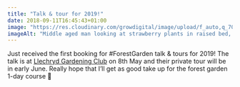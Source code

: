 ```yaml
---
title: "Talk & tour for 2019!"
date: 2018-09-11T16:45:43+01:00
image: "https://res.cloudinary.com/growdigital/image/upload/f_auto,q_70,w_736/v1544351708/tour-44568752342.jpg"
imageAlt: "Middle aged man looking at strawberry plants in raised bed, backing on foxgloves"
---
```


Just received the first booking for #ForestGarden talk & tours for 2019! The talk is at [Llechryd Gardening Club](https://www.facebook.com/LlechrydDGC/) on 8th May and their private tour will be in early June. Really hope that I’ll get as good take up for the forest garden 1-day course 🙂
